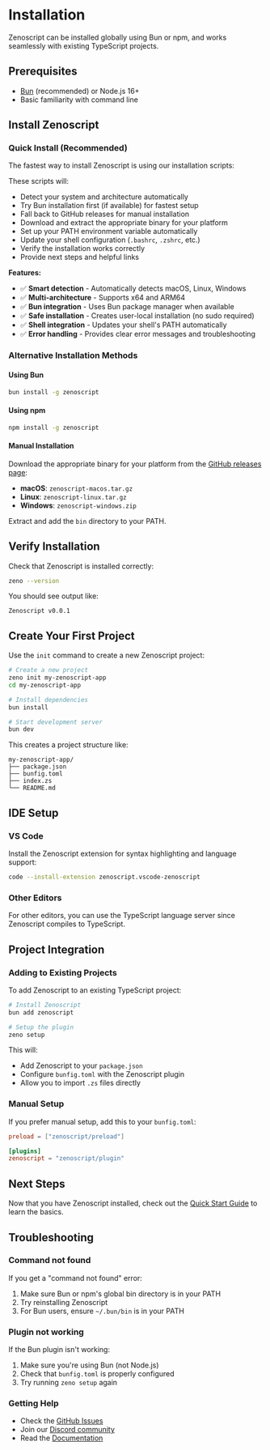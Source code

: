 # Installation

Zenoscript can be installed globally using Bun or npm, and works seamlessly with existing TypeScript projects.

## Prerequisites

- [Bun](https://bun.sh) (recommended) or Node.js 16+
- Basic familiarity with command line

## Install Zenoscript

### Quick Install (Recommended)

The fastest way to install Zenoscript is using our installation scripts:

<InstallTabs />

These scripts will:
- Detect your system and architecture automatically
- Try Bun installation first (if available) for fastest setup
- Fall back to GitHub releases for manual installation
- Download and extract the appropriate binary for your platform
- Set up your PATH environment variable automatically
- Update your shell configuration (`.bashrc`, `.zshrc`, etc.)
- Verify the installation works correctly
- Provide next steps and helpful links

**Features:**
- ✅ **Smart detection** - Automatically detects macOS, Linux, Windows
- ✅ **Multi-architecture** - Supports x64 and ARM64
- ✅ **Bun integration** - Uses Bun package manager when available
- ✅ **Safe installation** - Creates user-local installation (no sudo required)
- ✅ **Shell integration** - Updates your shell's PATH automatically
- ✅ **Error handling** - Provides clear error messages and troubleshooting

### Alternative Installation Methods

#### Using Bun

```bash
bun install -g zenoscript
```

#### Using npm

```bash
npm install -g zenoscript
```

#### Manual Installation

Download the appropriate binary for your platform from the [GitHub releases page](https://github.com/zenoscript/zenoscript/releases):

- **macOS**: `zenoscript-macos.tar.gz`
- **Linux**: `zenoscript-linux.tar.gz`  
- **Windows**: `zenoscript-windows.zip`

Extract and add the `bin` directory to your PATH.

## Verify Installation

Check that Zenoscript is installed correctly:

```bash
zeno --version
```

You should see output like:

```
Zenoscript v0.0.1
```

## Create Your First Project

Use the `init` command to create a new Zenoscript project:

```bash
# Create a new project
zeno init my-zenoscript-app
cd my-zenoscript-app

# Install dependencies
bun install

# Start development server
bun dev
```

This creates a project structure like:

```
my-zenoscript-app/
├── package.json
├── bunfig.toml
├── index.zs
└── README.md
```

## IDE Setup

### VS Code

Install the Zenoscript extension for syntax highlighting and language support:

```bash
code --install-extension zenoscript.vscode-zenoscript
```

### Other Editors

For other editors, you can use the TypeScript language server since Zenoscript compiles to TypeScript.

## Project Integration

### Adding to Existing Projects

To add Zenoscript to an existing TypeScript project:

```bash
# Install Zenoscript
bun add zenoscript

# Setup the plugin
zeno setup
```

This will:
- Add Zenoscript to your `package.json`
- Configure `bunfig.toml` with the Zenoscript plugin
- Allow you to import `.zs` files directly

### Manual Setup

If you prefer manual setup, add this to your `bunfig.toml`:

```toml
preload = ["zenoscript/preload"]

[plugins]
zenoscript = "zenoscript/plugin"
```

## Next Steps

Now that you have Zenoscript installed, check out the [Quick Start Guide](/docs/quickstart) to learn the basics.

## Troubleshooting

### Command not found

If you get a "command not found" error:

1. Make sure Bun or npm's global bin directory is in your PATH
2. Try reinstalling Zenoscript
3. For Bun users, ensure `~/.bun/bin` is in your PATH

### Plugin not working

If the Bun plugin isn't working:

1. Make sure you're using Bun (not Node.js)
2. Check that `bunfig.toml` is properly configured
3. Try running `zeno setup` again

### Getting Help

- Check the [GitHub Issues](https://github.com/zenoscript/zenoscript/issues)
- Join our [Discord community](https://discord.gg/zenoscript)
- Read the [Documentation](/docs/)